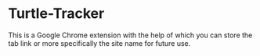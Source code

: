 # Turtle-Tracker
This is a Google Chrome extension with the help of which you can store the tab link or more specifically the site name for future use.
